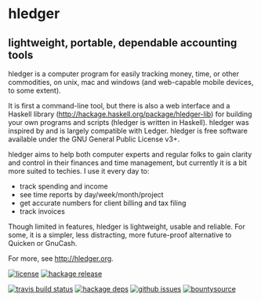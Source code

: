 #  hledger

## lightweight, portable, dependable accounting tools

hledger is a computer program for easily tracking money, time, or other commodities,
on unix, mac and windows (and web-capable mobile devices, to some extent).

It is first a command-line tool, but there is also a web interface
and a Haskell library (http://hackage.haskell.org/package/hledger-lib) for
building your own programs and scripts (hledger is written in Haskell).
hledger was inspired by and is largely compatible with Ledger.
hledger is free software available under the GNU General Public License v3+.

hledger aims to help both computer experts and regular folks
to gain clarity and control in their finances and time management,
but currently it is a bit more suited to techies.
I use it every day to:

-   track spending and income
-   see time reports by day/week/month/project
-   get accurate numbers for client billing and tax filing
-   track invoices

Though limited in features, hledger is lightweight, usable and reliable.
For some, it is a simpler, less distracting, more future-proof alternative to Quicken or GnuCash.

For more, see http://hledger.org.

[![license](https://img.shields.io/badge/license-GPLv3+-blue.svg)](http://www.gnu.org/licenses/gpl.html)
[![hackage release](https://img.shields.io/hackage/v/hledger.svg?label=current+release)](http://hackage.haskell.org/package/hledger)
<!-- [![github release](https://img.shields.io/github/release/simonmichael/hledger.svg?label=github+release)](https://github.com/simonmichael/hledger/releases) -->
<!-- [![github latest release downloads](https://img.shields.io/github/downloads/simonmichael/hledger/latest/total.svg?label=github+downloads)](https://github.com/simonmichael/hledger/releases) -->
<!-- [![gratipay](https://img.shields.io/gratipay/hledger.svg)]() -->

[![travis build status](https://img.shields.io/travis/simonmichael/hledger.svg)](https://travis-ci.org/simonmichael/hledger)
[![hackage deps](https://img.shields.io/hackage-deps/v/hledger.svg?label=hackage+deps)](http://packdeps.haskellers.com/feed?needle=hledger)
[![github issues](https://img.shields.io/github/issues/simonmichael/hledger.svg)](http://bugs.hledger.org)
[![bountysource](https://api.bountysource.com/badge/team?team_id=75979&style=bounties_received)](https://github.com/simonmichael/hledger/issues?q=label:bounty)

